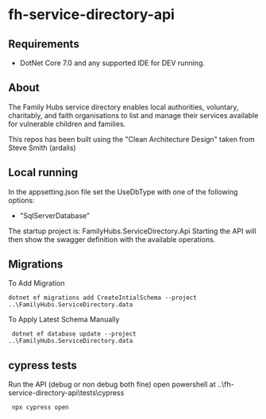 # fh-service-directory-api

## Requirements

* DotNet Core 7.0 and any supported IDE for DEV running.

## About

The Family Hubs service directory enables local authorities, voluntary, charitably, and faith organisations to list and manage their services available for vulnerable children and families.

This repos has been built using the "Clean Architecture Design" taken from Steve Smith (ardalis)

## Local running

In the appsetting.json file set the UseDbType with one of the following options:

* "SqlServerDatabase"

The startup project is: FamilyHubs.ServiceDirectory.Api
Starting the API will then show the swagger definition with the available operations.

## Migrations

To Add Migration

```
dotnet ef migrations add CreateIntialSchema --project ..\FamilyHubs.ServiceDirectory.data
```

To Apply Latest Schema Manually

```
 dotnet ef database update --project ..\FamilyHubs.ServiceDirectory.data
```

## cypress tests
Run the API (debug or non debug both fine)
open powershell at ..\fh-service-directory-api\tests\cypress

```
 npx cypress open 
```